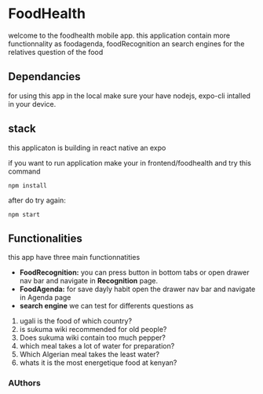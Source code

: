 # FoodHealth
welcome to the foodhealth mobile app. this application contain more functionnality as foodagenda, foodRecognition an search engines for the relatives question of the food

## Dependancies 
for using this app in the local make sure your have nodejs, expo-cli intalled in your device.

## stack
this applicaton is building in react native an expo

if you want to run application make your in frontend/foodhealth and try this command

```
npm install
```
after do try again:
```
npm start
```
## Functionalities
this app have three main functionnatities

 - <strong>FoodRecognition:</strong> you can press button in bottom tabs or open drawer nav bar and navigate in <b>Recognition</b> page.
 - <strong>FoodAgenda:</strong> for save dayly habit open the drawer nav bar and navigate in Agenda page
 - <strong>search engine</strong> 
 we  can test for differents questions as

 1. ugali is the food of which country?
 2. is sukuma wiki recommended for old people?
 3. Does sukuma wiki contain too much pepper?
 4. which meal takes a lot of water for preparation?
 5. Which Algerian meal takes the least water?
 6. whats it is the most energetique food at kenyan?

 ### AUthors

